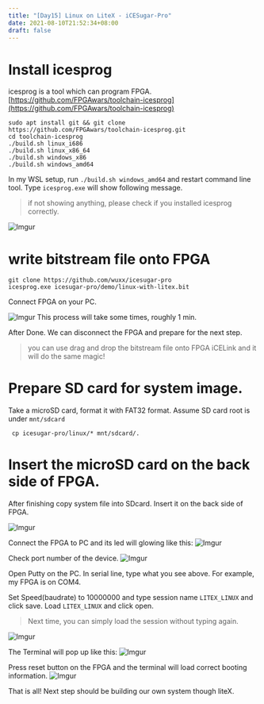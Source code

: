 ```yaml
---
title: "[Day15] Linux on LiteX - iCESugar-Pro"
date: 2021-08-10T21:52:34+08:00
draft: false
---
```



# Install icesprog
icesprog is a tool which can program FPGA.
[https://github.com/FPGAwars/toolchain-icesprog](https://github.com/FPGAwars/toolchain-icesprog)

```
sudo apt install git && git clone https://github.com/FPGAwars/toolchain-icesprog.git
cd toolchain-icesprog
./build.sh linux_i686
./build.sh linux_x86_64
./build.sh windows_x86
./build.sh windows_amd64
```

In my WSL setup, run `./build.sh windows_amd64` and restart command line tool.
Type `icesprog.exe` will show following message.
> if not showing anything, please check if you installed icesprog correctly.

![Imgur](https://i.imgur.com/DTOgoQK.png)

# write bitstream file onto FPGA

```
git clone https://github.com/wuxx/icesugar-pro
icesprog.exe icesugar-pro/demo/linux-with-litex.bit
```
Connect FPGA on your PC.

![Imgur](https://i.imgur.com/84vbYgL.gif)
This process will take some times, roughly 1 min.

After Done. We can disconnect the FPGA and prepare for the next step.

> you can use drag and drop the bitstream file onto FPGA iCELink and it will do the same magic!
# Prepare SD card for system image.
Take a microSD card, format it with FAT32 format. Assume SD card root is under `mnt/sdcard`
```
 cp icesugar-pro/linux/* mnt/sdcard/.
```

# Insert the microSD card on the back side of FPGA.

After finishing copy system file into SDcard. Insert it on the back side of FPGA.

![Imgur](https://i.imgur.com/C2vPTpS.jpg)

Connect the FPGA to PC and its led will glowing like this:
![Imgur](https://i.imgur.com/MRTdcfM.gif)

Check port number of the device.
![Imgur](https://i.imgur.com/Hs82ye2.png)

Open Putty on the PC. In serial line, type what you see above. For example, my FPGA is on COM4.

Set Speed(baudrate) to 10000000 and type session name `LITEX_LINUX` and click save.
Load `LITEX_LINUX` and click open.
> Next time, you can simply load the session without typing again.

![Imgur](https://i.imgur.com/a9VCPQy.png)

The Terminal will pop up like this:
![Imgur](https://i.imgur.com/3Ukks2u.png)

Press reset button on the FPGA and the terminal will load correct booting information.
![Imgur](https://i.imgur.com/UWs3bE4.gif)

That is all! Next step should be building our own system though liteX.